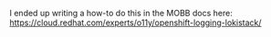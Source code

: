 I ended up writing a how-to do this in the MOBB docs here: https://cloud.redhat.com/experts/o11y/openshift-logging-lokistack/

